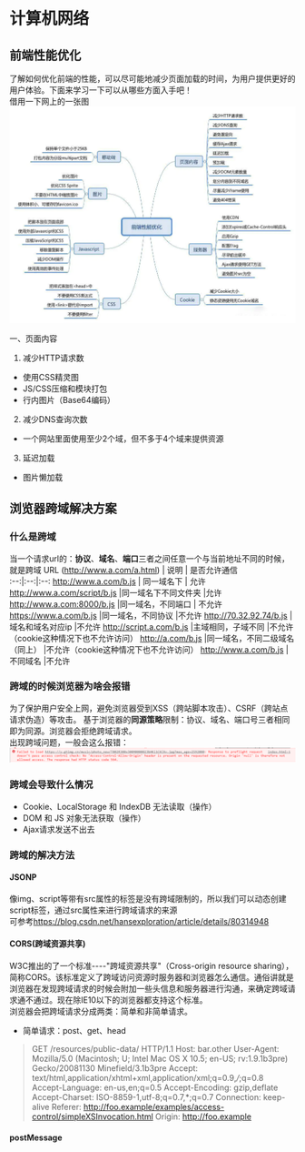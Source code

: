 # 计算机网络
## 前端性能优化
了解如何优化前端的性能，可以尽可能地减少页面加载的时间，为用户提供更好的用户体验。下面来学习一下可以从哪些方面入手吧！  
借用一下网上的一张图  
![vue-for](../../.vuepress/imgs/interview/net/better.png)  

一、页面内容  
1. 减少HTTP请求数
- 使用CSS精灵图
- JS/CSS压缩和模块打包
- 行内图片（Base64编码）  
2. 减少DNS查询次数
- 一个网站里面使用至少2个域，但不多于4个域来提供资源
3. 延迟加载  
- 图片懒加载



## 浏览器跨域解决方案  
### 什么是跨域  
当一个请求url的：**协议**、**域名**、**端口**三者之间任意一个与当前地址不同的时候，就是跨域
URL (http://www.a.com/a.html)             |        说明    |   是否允许通信  
:--:|:--:|:--:
http://www.a.com/b.js        | 同一域名下         | 允许 
http://www.a.com/script/b.js |同一域名下不同文件夹 |允许
http://www.a.com:8000/b.js   |同一域名，不同端口   | 不允许
https://www.a.com/b.js       |同一域名，不同协议   |不允许
http://70.32.92.74/b.js      |域名和域名对应ip     |不允许
http://script.a.com/b.js     |主域相同，子域不同   |不允许（cookie这种情况下也不允许访问）
http://a.com/b.js            |同一域名，不同二级域名（同上） |不允许（cookie这种情况下也不允许访问）
http://www.a.com/b.js        |不同域名 |不允许

### 跨域的时候浏览器为啥会报错  
为了保护用户安全上网，避免浏览器受到XSS（跨站脚本攻击）、CSRF（跨站点请求伪造）等攻击。 基于浏览器的**同源策略**限制：协议、域名、端口号三者相同即为同源。浏览器会拒绝跨域请求。  
出现跨域问题，一般会这么报错：  
![跨域报错](../../.vuepress/imgs/interview/net/kuayu01.png)  

### 跨域会导致什么情况 
  - Cookie、LocalStorage 和 IndexDB 无法读取（操作）
  - DOM 和 JS 对象无法获取（操作）
  - Ajax请求发送不出去 

### 跨域的解决方法  
#### JSONP  
像img、script等带有src属性的标签是没有跨域限制的，所以我们可以动态创建script标签，通过src属性来进行跨域请求的来源  
可参考<https://blog.csdn.net/hansexploration/article/details/80314948>

#### CORS(跨域资源共享)  
W3C推出的了一个标准----"跨域资源共享"（Cross-origin resource sharing），简称CORS。该标准定义了跨域访问资源时服务器和浏览器怎么通信。通俗讲就是浏览器在发现跨域请求的时候会附加一些头信息和服务器进行沟通，来确定跨域请求通不通过。现在除IE10以下的浏览器都支持这个标准。  
浏览器会把跨域请求分成两类：简单和非简单请求。
- 简单请求：post、get、head   
>GET /resources/public-data/ HTTP/1.1
Host: bar.other
User-Agent: Mozilla/5.0 (Macintosh; U; Intel Mac OS X 10.5; en-US; rv:1.9.1b3pre) Gecko/20081130 Minefield/3.1b3pre
Accept: text/html,application/xhtml+xml,application/xml;q=0.9,*/*;q=0.8
Accept-Language: en-us,en;q=0.5
Accept-Encoding: gzip,deflate
Accept-Charset: ISO-8859-1,utf-8;q=0.7,*;q=0.7
Connection: keep-alive
Referer: http://foo.example/examples/access-control/simpleXSInvocation.html
Origin: http://foo.example


#### postMessage

 